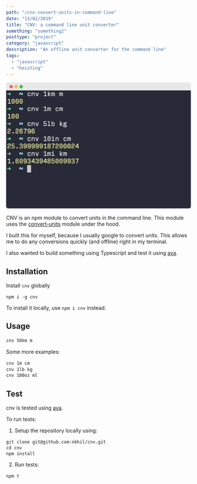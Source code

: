 ```yaml
---
path: "/cnv-convert-units-in-command-line"
date: "13/02/2019"
title: "CNV: a command line unit converter"
something: "something2"
posttype: "project"
category: "javascript"
description: "An offline unit converter for the command line"
tags:
  - "javascript"
  - "hoisting"
---
```


![command-line-unit-converter](./cnv.png)

CNV is an npm module to convert units in the command line. This module uses the [convert-units](https://github.com/convert-units/convert-units) module under the hood.

I built this for myself, because I usually google to convert units. This allows me to do any conversions quickly (and offline) right in my terminal.

I also wanted to build something using Typescript and test it using [ava](https://github.com/avajs/ava).

## Installation

Install `cnv` globally 

```
npm i -g cnv
```

To install it locally, use `npm i cnv` instead.

## Usage

```bash
cnv 50km m
```

Some more examples:

```bash
cnv 1m cm
cnv 1lb kg
cnv 100oz ml
```

## Test

cnv is tested using [ava](https://github.com/avajs/ava).

To run tests: 

1. Setup the repository locally using: 

```
git clone git@github.com:nkhil/cnv.git
cd cnv
npm install 
```

2. Run tests: 

```
npm t
```
